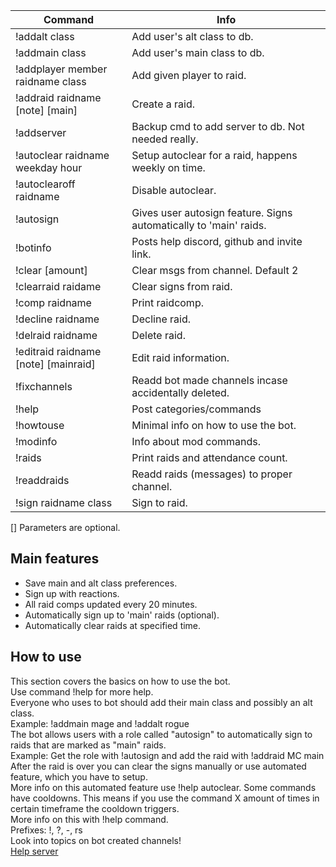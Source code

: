 | Command | Info |
| ------ | ------ |
|!addalt class | Add user's alt class to db. |
|!addmain class | Add user's main class to db. |
|!addplayer member raidname class |Add given player to raid.  |
|!addraid raidname [note] [main] | Create a raid. |
|!addserver | Backup cmd to add server to db. Not needed really. |
|!autoclear raidname weekday hour | Setup autoclear for a raid, happens weekly on time. |
|!autoclearoff raidname | Disable autoclear. |
|!autosign | Gives user autosign feature. Signs automatically to 'main' raids. |
|!botinfo | Posts help discord, github and invite link. |
|!clear [amount] | Clear msgs from channel. Default 2 |
|!clearraid raidame | Clear signs from raid. |
|!comp raidname | Print raidcomp. |
|!decline raidname | Decline raid. |
|!delraid raidname | Delete raid. |
|!editraid raidname [note] [mainraid] | Edit raid information. |
|!fixchannels | Readd bot made channels incase accidentally deleted. |
|!help | Post categories/commands |
|!howtouse | Minimal info on how to use the bot. |
|!modinfo | Info about mod commands. |
|!raids | Print raids and attendance count. |
|!readdraids | Readd raids (messages) to proper channel. |
|!sign raidname class| Sign to raid. |
[] Parameters are optional.

## Main features
- Save main and alt class preferences.
- Sign up with reactions.
- All raid comps updated every 20 minutes.
- Automatically sign up to 'main' raids (optional).
- Automatically clear raids at specified time.

## How to use
This section covers the basics on how to use the bot.  
Use command !help for more help.  
Everyone who uses to bot should add their main class and possibly an alt class.  
Example: !addmain mage and !addalt rogue  
The bot allows users with a role called "autosign" to automatically sign to raids that are marked as "main" raids.  
Example: Get the role with !autosign and add the raid with !addraid MC main  
After the raid is over you can clear the signs manually or use automated feature, which you have to setup.  
More info on this automated feature use !help autoclear.
Some commands have cooldowns. This means if you use the command X amount of times in certain timeframe the cooldown triggers.  
More info on this with !help command.  
Prefixes: !, ?, -, rs  
Look into topics on bot created channels!  
[Help server](https://discord.gg/Y7hrmDD)
